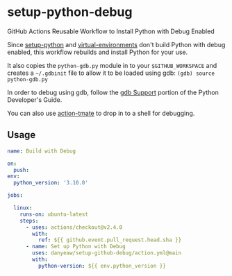# setup-python-debug
GitHub Actions Reusable Workflow to Install Python with Debug Enabled

Since [setup-python](https://github.com/actions/setup-python) and
[virtual-environments](https://github.com/actions/virtual-environments) don't
build Python with debug enabled, this workflow rebuilds and install Python for
your use.

It also copies the `python-gdb.py` module in to your `$GITHUB_WORKSPACE` and
creates a `~/.gdbinit` file to allow it to be loaded using gdb:
`(gdb) source python-gdb.py`

In order to debug using gdb, follow the [gdb
Support](https://devguide.python.org/gdb/) portion of the Python Developer's
Guide.

You can also use [action-tmate](https://github.com/mxschmitt/action-tmate) to drop
in to a shell for debugging.

## Usage

```yaml
name: Build with Debug

on:
  push:
env:
  python_version: '3.10.0'

jobs:

  linux:
    runs-on: ubuntu-latest
    steps:
      - uses: actions/checkout@v2.4.0
        with:
          ref: ${{ github.event.pull_request.head.sha }}
      - name: Set up Python with Debug
        uses: danyeaw/setup-github-debug/action.yml@main
        with:
          python-version: ${{ env.python_version }}
```